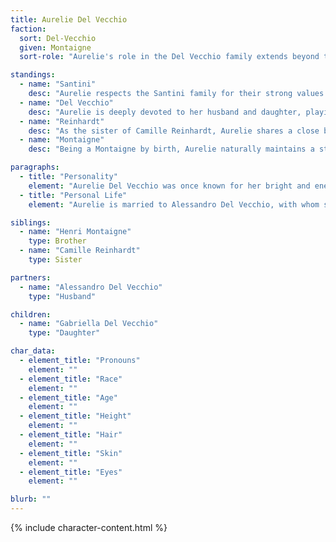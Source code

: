 ```yaml
---
title: Aurelie Del Vecchio
faction: 
  sort: Del-Vecchio
  given: Montaigne
  sort-role: "Aurelie's role in the Del Vecchio family extends beyond that of a wife and mother. As a talented sorceress, she brought magic into the family. Her early contributions to the Collegium, a respected institution of magical learning, helped establish her as a formidable intellect in the field. However, Aurelie withdrew from public magical practice and ceased her publications around the time the Del Vecchios faced allegations of corruption during the era of Ettore Del Vecchio. Since then, she has focused on maintaining the family's integrity and reputation, working tirelessly to distance them from the shadows of the past."

standings:
  - name: "Santini"
    desc: "Aurelie respects the Santini family for their strong values and unwavering loyalty to their own. Though not particularly close, she maintains a courteous relationship with them, understanding the importance of mutual respect in Sen's aristocracy."
  - name: "Del Vecchio"
    desc: "Aurelie is deeply devoted to her husband and daughter, playing a crucial role in navigating the family through challenging times. Her efforts to maintain the Del Vecchio name as one of integrity have been pivotal in sustaining their status in Sen."
  - name: "Reinhardt"
    desc: "As the sister of Camille Reinhardt, Aurelie shares a close bond with the Reinhardt family. Her relationship with Camille has helped smooth relations between the Reinhardts and the Del Vecchios, fostering a strong alliance between the two families."
  - name: "Montaigne"
    desc: "Being a Montaigne by birth, Aurelie naturally maintains a strong allegiance to her brother Henri and the Montaigne family. Her ties to the Montaignes have been instrumental in bolstering the Del Vecchio's position in Sen's aristocratic circles."

paragraphs:
  - title: "Personality"
    element: "Aurelie Del Vecchio was once known for her bright and energetic demeanor, bringing warmth and light to those around her. As a young woman she was full of life, with a passion for magic that was admired among the Montaigne family. However, the weight of scandal and the responsibility of maintaining her family's integrity have since tempered her outward disposition. In public, Aurelie presents a composed and resolute figure, demonstrating the strength and fortitude necessary to uphold the Del Vecchio name. Despite this steely exterior, those closest to her -her husband, daughter, and siblings- still see glimpses of the kind and compassionate woman she once was."
  - title: "Personal Life"
    element: "Aurelie is married to Alessandro Del Vecchio, with whom she has a daughter, Gabriella. As a sister to Henri Montaigne, she maintains strong familial ties, which have proven invaluable in keeping the Montaigne and Del Vecchio families united. Aurelie's inherent magical talent, a gift rare among Montaignes, brought a new dimension to the Del Vecchio family, which had previously lacked any magical prowess. Although her daughter Gabriella inherited this magical talent, she chose not to pursue it, opting instead to focus on other aspects of her life. Aurelie's relationship with her husband and daughter is strong, and she plays a significant role in guiding them through the complexities of Sen's aristocratic society."

siblings:
  - name: "Henri Montaigne"
    type: Brother
  - name: "Camille Reinhardt"
    type: Sister

partners:
  - name: "Alessandro Del Vecchio"
    type: "Husband"

children:
  - name: "Gabriella Del Vecchio"
    type: "Daughter"

char_data:
  - element_title: "Pronouns"
    element: ""
  - element_title: "Race"
    element: ""
  - element_title: "Age"
    element: ""
  - element_title: "Height"
    element: ""
  - element_title: "Hair"
    element: ""
  - element_title: "Skin"
    element: ""
  - element_title: "Eyes"
    element: ""

blurb: ""
---
```


{% include character-content.html %}